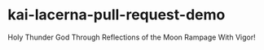 # kai-lacerna-pull-request-demo

Holy Thunder God 
Through Reflections of the Moon 
Rampage With Vigor! 
